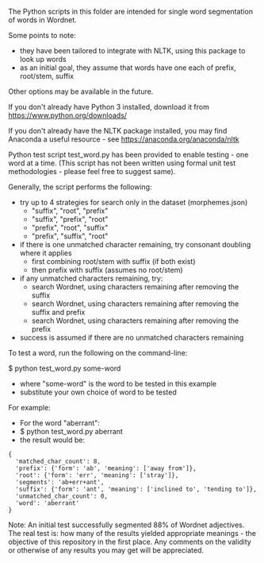 The Python scripts in this folder are intended for single word segmentation of words in Wordnet.

Some points to note:
- they have been tailored to integrate with NLTK, using this package to look up words
- as an initial goal, they assume that words have one each of prefix, root/stem, suffix

Other options may be available in the future.

If you don't already have Python 3 installed, download it from https://www.python.org/downloads/

If you don't already have the NLTK package installed, you may find Anaconda a useful resource - see https://anaconda.org/anaconda/nltk

Python test script test_word.py has been provided to enable testing - one word at a time. (This script has not been written using formal unit test methodologies - please feel free to suggest same).

Generally, the script performs the following:
* try up to 4 strategies for search only in the dataset (morphemes.json)
  * "suffix", "root", "prefix"
  * "suffix", "prefix", "root"
  * "prefix", "root", "suffix"
  * "prefix", "suffix", "root"
* if there is one unmatched character remaining, try consonant doubling where it applies
  * first combining root/stem with suffix (if both exist)
  * then prefix with suffix (assumes no root/stem)
* if any unmatched characters remaining, try:
  * search Wordnet, using characters remaining after removing the suffix
  * search Wordnet, using characters remaining after removing the suffix and prefix
  * search Wordnet, using characters remaining after removing the prefix
* success is assumed if there are no unmatched characters remaining

To test a word, run the following on the command-line:

$ python test_word.py some-word
 - where "some-word" is the word to be tested in this example
 - substitute your own choice of word to be tested

For example:
- For the word "aberrant":
 - $ python test_word.py aberrant
- the result would be:
```
{
  'matched_char_count': 8,
  'prefix': {'form': 'ab', 'meaning': ['away from']},
  'root': {'form': 'err', 'meaning': ['stray']},
  'segments': 'ab+err+ant',
  'suffix': {'form': 'ant', 'meaning': ['inclined to', 'tending to']},
  'unmatched_char_count': 0,
  'word': 'aberrant'
}
```

Note: An initial test successfully segmented 88% of Wordnet adjectives. The real test is: how many of the results yielded appropriate meanings - the objective of this repository in the first place. Any comments on the validity or otherwise of any results you may get will be appreciated.
